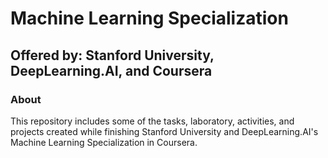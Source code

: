 # Machine Learning Specialization 
## Offered by: Stanford University, DeepLearning.AI, and Coursera

### About

This repository includes some of the tasks, laboratory, activities, and projects created while finishing Stanford University and DeepLearning.AI's Machine Learning Specialization in Coursera.